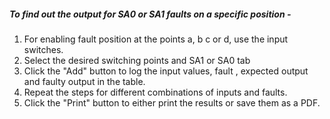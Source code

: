 ##### To find out the output for SA0 or SA1 faults on a specific position -

1. For enabling fault position at the points a, b c or d, use the input switches.
2. Select the desired switching points and SA1 or SA0 tab
3. Click the "Add" button to log the input values, fault , expected output and faulty output in the table.
4. Repeat the steps for different combinations of inputs and faults.
5. Click the "Print" button to either print the results or save them as a PDF.
